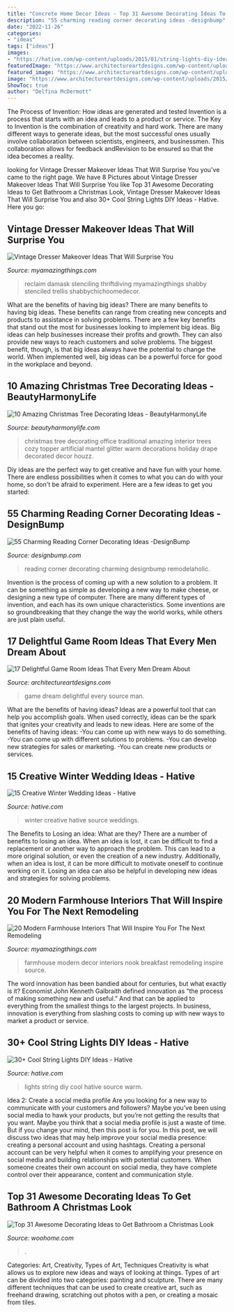 ```yaml
---
title: "Concrete Home Decor Ideas - Top 31 Awesome Decorating Ideas To Get Bathroom A Christmas Look"
description: "55 charming reading corner decorating ideas -designbump"
date: "2022-11-26"
categories:
- "ideas"
tags: ["ideas"]
images:
- "https://hative.com/wp-content/uploads/2015/01/string-lights-diy-ideas/24-string-lights-diy-ideas.jpg"
featuredImage: "https://www.architectureartdesigns.com/wp-content/uploads/2015/10/49.jpg"
featured_image: "https://www.architectureartdesigns.com/wp-content/uploads/2015/10/49.jpg"
image: "https://www.architectureartdesigns.com/wp-content/uploads/2015/10/49.jpg"
ShowToc: true
author: "Delfina McDermott"
---
```



The Process of Invention: How ideas are generated and tested
Invention is a process that starts with an idea and leads to a product or service. The Key to Invention is the combination of creativity and hard work. There are many different ways to generate ideas, but the most successful ones usually involve collaboration between scientists, engineers, and businessmen. This collaboration allows for feedback andRevision to be ensured so that the idea becomes a reality.

	

		
looking for Vintage Dresser Makeover Ideas That Will Surprise You you've came to the right page. We have 8 Pictures about Vintage Dresser Makeover Ideas That Will Surprise You like Top 31 Awesome Decorating Ideas to Get Bathroom a Christmas Look, Vintage Dresser Makeover Ideas That Will Surprise You and also 30+ Cool String Lights DIY Ideas - Hative. Here you go:
		
    
## Vintage Dresser Makeover Ideas That Will Surprise You

<img loading=lazy src="https://myamazingthings.com/wp-content/uploads/2018/01/vintage-dresser-makeover-5-.jpg" onerror="this.onerror=null;this.src='https://tse4.mm.bing.net/th?id=OIP.q_oSHhpivVufyVdNlvjS8AHaLG&amp;pid=15.1';" alt="Vintage Dresser Makeover Ideas That Will Surprise You">

_Source: myamazingthings.com_

>reclaim damask stenciling thriftdiving myamazingthings shabby stenciled trellis shabbychichoomedecor. 

	

What are the benefits of having big ideas?
There are many benefits to having big ideas. These benefits can range from creating new concepts and products to assistance in solving problems. There are a few key benefits that stand out the most for businesses looking to implement big ideas. 
Big ideas can help businesses increase their profits and growth. They can also provide new ways to reach customers and solve problems. The biggest benefit, though, is that big ideas always have the potential to change the world. When implemented well, big ideas can be a powerful force for good in the workplace and beyond.

    
## 10 Amazing Christmas Tree Decorating Ideas - BeautyHarmonyLife

<img loading=lazy src="https://beautyharmonylife.com/wp-content/uploads/2013/11/Tall-Christmas-Tree-Christmas-Mantels-Design-Leather-Sofa.jpg" onerror="this.onerror=null;this.src='https://tse3.mm.bing.net/th?id=OIP.QTHlwM_qpivBD0yBQ480YgHaLH&amp;pid=15.1';" alt="10 Amazing Christmas Tree Decorating Ideas - BeautyHarmonyLife">

_Source: beautyharmonylife.com_

>christmas tree decorating office traditional amazing interior trees cozy topper artificial mantel glitter warm decorations holiday drape decorated decor houzz. 

	

Diy ideas are the perfect way to get creative and have fun with your home. There are endless possibilities when it comes to what you can do with your home, so don't be afraid to experiment. Here are a few ideas to get you started:

    
## 55 Charming Reading Corner Decorating Ideas -DesignBump

<img loading=lazy src="https://cdn.designbump.com/wp-content/uploads/2015/11/reading-corner-nook45.jpg" onerror="this.onerror=null;this.src='https://tse1.mm.bing.net/th?id=OIP.E-quunZzSmG357RbUGABigHaJ9&amp;pid=15.1';" alt="55 Charming Reading Corner Decorating Ideas -DesignBump">

_Source: designbump.com_

>reading corner decorating charming designbump remodelaholic. 

	

Invention is the process of coming up with a new solution to a problem. It can be something as simple as developing a new way to make cheese, or designing a new type of computer. There are many different types of invention, and each has its own unique characteristics. Some inventions are so groundbreaking that they change the way the world works, while others are just plain useful.

    
## 17 Delightful Game Room Ideas That Every Men Dream About

<img loading=lazy src="https://www.architectureartdesigns.com/wp-content/uploads/2015/10/49.jpg" onerror="this.onerror=null;this.src='https://tse4.mm.bing.net/th?id=OIP.mo89v_oqh4GbMsQbkfG6SAHaFj&amp;pid=15.1';" alt="17 Delightful Game Room Ideas That Every Men Dream About">

_Source: architectureartdesigns.com_

>game dream delightful every source man. 

	

What are the benefits of having ideas?
Ideas are a powerful tool that can help you accomplish goals. When used correctly, ideas can be the spark that ignites your creativity and leads to new ideas. Here are some of the benefits of having ideas: 
-You can come up with new ways to do something. 
-You can come up with different solutions to problems. 
-You can develop new strategies for sales or marketing. 
-You can create new products or services.

    
## 15 Creative Winter Wedding Ideas - Hative

<img loading=lazy src="https://hative.com/wp-content/uploads/2014/11/winter-wedding-ideas/12-creative-winter-wedding-ideas.jpg" onerror="this.onerror=null;this.src='https://tse3.mm.bing.net/th?id=OIP.I_FRfDVEVZh1_ZOg2T4SkQHaLH&amp;pid=15.1';" alt="15 Creative Winter Wedding Ideas - Hative">

_Source: hative.com_

>winter creative hative source weddings. 

	

The Benefits to Losing an idea: What are they?
There are a number of benefits to losing an idea. When an idea is lost, it can be difficult to find a replacement or another way to approach the problem. This can lead to a more original solution, or even the creation of a new industry. Additionally, when an idea is lost, it can be more difficult to motivate oneself to continue working on it. Losing an idea can also be helpful in developing new ideas and strategies for solving problems.

    
## 20 Modern Farmhouse Interiors That Will Inspire You For The Next Remodeling

<img loading=lazy src="http://myamazingthings.com/wp-content/uploads/2018/01/modern-farmhouse-decor-5-.jpg" onerror="this.onerror=null;this.src='https://tse2.mm.bing.net/th?id=OIP.GKYLaan97hhflj8vNr89pQHaLF&amp;pid=15.1';" alt="20 Modern Farmhouse Interiors That Will Inspire You For The Next Remodeling">

_Source: myamazingthings.com_

>farmhouse modern decor interiors nook breakfast remodeling inspire source. 

	

The word innovation has been bandied about for centuries, but what exactly is it? Economist John Kenneth Galbraith defined innovation as “the process of making something new and useful.” And that can be applied to everything from the smallest things to the largest projects. In business, innovation is everything from slashing costs to coming up with new ways to market a product or service.

    
## 30+ Cool String Lights DIY Ideas - Hative

<img loading=lazy src="https://hative.com/wp-content/uploads/2015/01/string-lights-diy-ideas/24-string-lights-diy-ideas.jpg" onerror="this.onerror=null;this.src='https://tse2.mm.bing.net/th?id=OIP.HoVdMxoVn1uKkgzgX9FFbgHaKG&amp;pid=15.1';" alt="30+ Cool String Lights DIY Ideas - Hative">

_Source: hative.com_

>lights string diy cool hative source warm. 

	

Idea 2: Create a social media profile
Are you looking for a new way to communicate with your customers and followers? Maybe you’ve been using social media to hawk your products, but you’re not getting the results that you want. Maybe you think that a social media profile is just a waste of time. But if you change your mind, then this post is for you. In this post, we will discuss two ideas that may help improve your social media presence: creating a personal account and using hashtags.
Creating a personal account can be very helpful when it comes to amplifying your presence on social media and building relationships with potential customers. When someone creates their own account on social media, they have complete control over their appearance, content and communication style.

    
## Top 31 Awesome Decorating Ideas To Get Bathroom A Christmas Look

<img loading=lazy src="https://www.woohome.com/wp-content/uploads/2017/11/bring-christmas-spirit-into-bathroom-13.jpg" onerror="this.onerror=null;this.src='https://tse2.mm.bing.net/th?id=OIP.A9O2fPgt5OZGZUaSOwJ2AgHaJ4&amp;pid=15.1';" alt="Top 31 Awesome Decorating Ideas to Get Bathroom a Christmas Look">

_Source: woohome.com_

>. 

	

Categories: Art, Creativity, Types of Art, Techniques
Creativity is what allows us to explore new ideas and ways of looking at things. Types of art can be divided into two categories: painting and sculpture. There are many different techniques that can be used to create creative art, such as freehand drawing, scratching out photos with a pen, or creating a mosaic from tiles.

